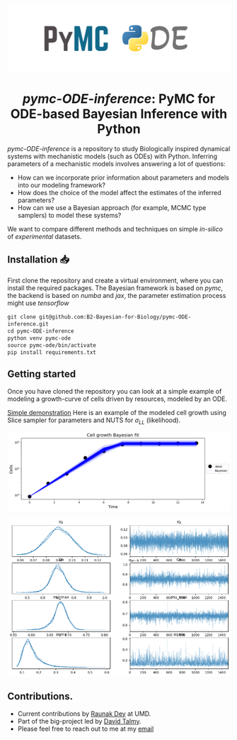<p align="center">
  <picture>
    <img src="res/logo_pymc.png " alt="pymc-ode logo"/>
  </picture>
</p>

<h1 align="center"><em>pymc-ODE-inference</em>: PyMC for ODE-based Bayesian Inference with Python</h1>

_pymc-ODE-inference_ is a repository to study Biologically inspired dynamical systems with mechanistic models (such as ODEs) with Python. Inferring parameters of a mechanistic models involves answering a lot of questions:
- How can we incorporate prior information about parameters and models into our modeling framework?
- How does the choice of the model affect the estimates of the inferred parameters?
- How can we use a Bayesian approach (for example, MCMC type samplers) to model these systems?

We want to compare different methods and techniques on simple _in-silico_ of _experimental_ datasets.

## Installation 📥

First clone the repository and create a virtual environment, where you can install the required packages. The Bayesian framework is based on _pymc_, the backend is based on _numba_ and _jax_, the parameter estimation process might use _tensorflow_

```
git clone git@github.com:B2-Bayesian-for-Biology/pymc-ODE-inference.git
cd pymc-ODE-inference
python venv pymc-ode
source pymc-ode/bin/activate
pip install requirements.txt
```

## Getting started

Once you have cloned the repository you can look at a simple example of modeling a growth-curve of cells driven by resources, modeled by an ODE.

[Simple demonstration](./notebooks/bayesian_fits-diff_samplers.ipynb)
Here is an example of the modeled cell growth using Slice sampler for parameters and NUTS for $\sigma_{LL}$ (likelihood).

<p align="center">
  <picture>
    <img src="figures/cells-nuts-slice.png" alt="demo-example"/>
  </picture>
</p>

<p align="center">
  <picture>
    <img src="figures/posterior-nuts-slice.png" alt="posterior-example"/>
  </picture>
</p>

## Contributions.
- Current contributions by [Raunak Dey](https://sites.google.com/view/raunak-dey/home) at UMD.
- Part of the big-project led by [David Talmy](https://eeb.utk.edu/people/david-talmy/).
- Please feel free to reach out to me at my [email](mailto:rdey@umd.com?subject=[matlab-bayesian-ode-github])